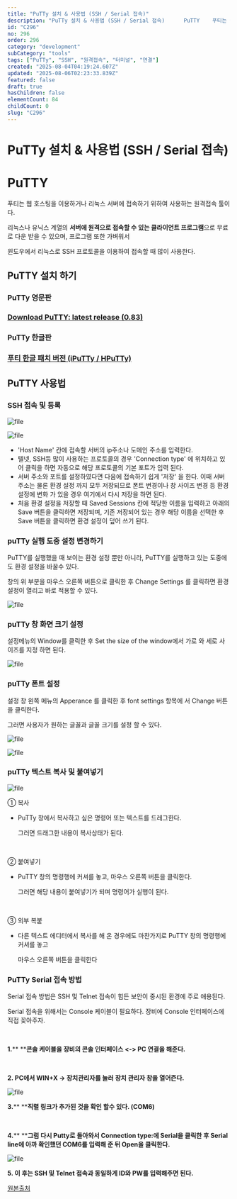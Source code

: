 ```yaml
---
title: "PuTTy 설치 & 사용법 (SSH / Serial 접속)"
description: "PuTTy 설치 & 사용법 (SSH / Serial 접속)      PuTTY    푸티는 웹 호스팅을 이용하거나 리눅스 서버에 접속하기 위하여 사용하는 원격접속 툴이다.   리눅스나 유닉스 계열의 **서버에 원격으로 접속할 수 있는 클라이언트 프로그램**으로 무료..."
id: "C296"
no: 296
order: 296
category: "development"
subCategory: "tools"
tags: ["PuTTy", "SSH", "원격접속", "터미널", "연결"]
created: "2025-08-04T04:19:24.607Z"
updated: "2025-08-06T02:23:33.839Z"
featured: false
draft: true
hasChildren: false
elementCount: 84
childCount: 0
slug: "C296"
---
```


# PuTTy 설치 & 사용법 (SSH / Serial 접속)



# PuTTY



푸티는 웹 호스팅을 이용하거나 리눅스 서버에 접속하기 위하여 사용하는 원격접속 툴이다. 

리눅스나 유닉스 계열의 **서버에 원격으로 접속할 수 있는 클라이언트 프로그램**으로 무료로 다운 받을 수 있으며, 프로그램 또한 가벼워서 

윈도우에서 리눅스로 SSH 프로토콜을 이용하여 접속할 때 많이 사용한다.



## PuTTY 설치 하기



### PuTTy 영문판

### [Download PuTTY: latest release (0.83)](https://www.chiark.greenend.org.uk/~sgtatham/putty/latest.html)



### PuTTy 한글판

### [푸티 한글 패치 버전 (iPuTTy / HPuTTy)](https://github.com/iPuTTY/iPuTTY/releases)



## PuTTY 사용법



### SSH 접속 및 등록

![file](/images/c72592023bf0520861513f82e068b03a.jpg)

![file](/images/86ddf685569490de10046f47170d089d.jpg)

- 'Host Name' 칸에 접속할 서버의 ip주소나 도메인 주소를 입력한다.
- 텔넷, SSH등 많이 사용하는 프로토콜의 경우 'Connection type' 에 위치하고 있어 클릭을 하면 자동으로 해당 프로토콜의 기본 포트가 입력 된다.
- 서버 주소와 포트를 설정하였다면 다음에 접속하기 쉽게 '저장' 을 한다. 이때 서버 주소는 물론 환경 설정 까지 모두 저장되므로 폰트 변경이나 창 사이즈 변경 등 환경 설정에 변화 가 있을 경우 여기에서 다시 저장을 하면 된다.
- 처음 환경 설정을 저장할 때 Saved Sessions 칸에 적당한 이름을 입력하고 아래의 Save 버튼을 클릭하면 저장되며, 기존 저장되어 있는 경우 해당 이름을 선택한 후 Save 버튼을 클릭하면 환경 설정이 덮어 쓰기 된다.


### puTTy 실행 도중 설정 변경하기



PuTTY를 실행했을 때 보이는 환경 설정 뿐만 아니라, PuTTY를 실행하고 있는 도중에도 환경 설정을 바꿀수 있다. 

창의 위 부분을 마우스 오른쪽 버튼으로 클릭한 후 Change Settings 를 클릭하면 환경 설정이 열리고 바로 적용할 수 있다.

![file](/images/944be05d51b6e760858f5cc095b5c2cf.jpg)



### puTTy 창 화면 크기 설정



설정메뉴의 Window를 클릭한 후 Set the size of the window에서 가로 와 세로 사이즈를 지정 하면 된다.

![file](/images/c51cfa8538211d490f6b993cd6c2a324.jpg)



### puTTy 폰트 설정



설정 창 왼쪽 메뉴의 Apperance 를 클릭한 후 font settings 항목에 서 Change 버튼을 클릭한다. 

그러면 사용자가 원하는 글꼴과 글꼴 크기를 설정 할 수 있다.

![file](/images/f28a3c5d259553cacee0ea60ef9bfe30.jpg)

![file](/images/fb6155c75c553673235134310b0bb11e.jpg)



### puTTy 텍스트 복사 및 붙여넣기



![file](/images/e1b8617884222ec41ed8dff34d435a96.jpg)

① 복사

- PuTTy 창에서 복사하고 싶은 명령어 또는 텍스트를 드레그한다. 

   그러면 드래그한 내용이 복사상태가 된다.

​

② 붙여넣기

- PuTTY 창의 명령행에 커셔를 놓고, 마우스 오른쪽 버튼을 클릭한다. 

   그러면 해당 내용이 붙여넣기가 되며 명령어가 실행이 된다.

​

③ 외부 복붙

- 다른 텍스트 에디터에서 복사를 해 온 경우에도 마찬가지로 PuTTY 창의 명령행에 커셔를 놓고 

   마우스 오른쪽 버튼을 클릭한다



### PuTTy Serial 접속 방법



Serial 접속 방법은 SSH 및 Telnet 접속이 힘든 보안이 중시된 환경에 주로 애용된다.

Serial 접속을 위해서는 Console 케이블이 필요하다. 장비에 Console 인터페이스에 직접 꽂아주자.

 

**1.**** ****콘솔 케이블을 장비의 콘솔 인터페이스 <-> PC 연결을 해준다.**

 

**2. PC에서 ****WIN+X -> 장치관리자****를 눌러 장치 관리자 창을 열어즌다.**

![file](/images/e3d1cc7ad45c162e3914bfeef301798e.jpg)



**3.**** ****직렬 링크가 추가된 것을 확인 할수 있다. (COM6)**

 

**4.**** ****그럼 다시 Putty로 돌아와서 Connection type:에 Serial을 클릭한 후 Serial line에 아까 확인했던 COM6를 입력해 준 뒤 Open을 클릭한다.**

![file](/images/46867a753be1c19223731594db1f33eb.jpg)



**5. 이 후는 SSH 및 Telnet 접속과 동일하게 ID와 PW를 입력해주면 된다.**





[원본출처](https://inpa.tistory.com/entry/PuTTy-%F0%9F%92%BF-%EC%84%A4%EC%B9%98-%EB%B0%8F-%EC%82%AC%EC%9A%A9%EB%B2%95)
